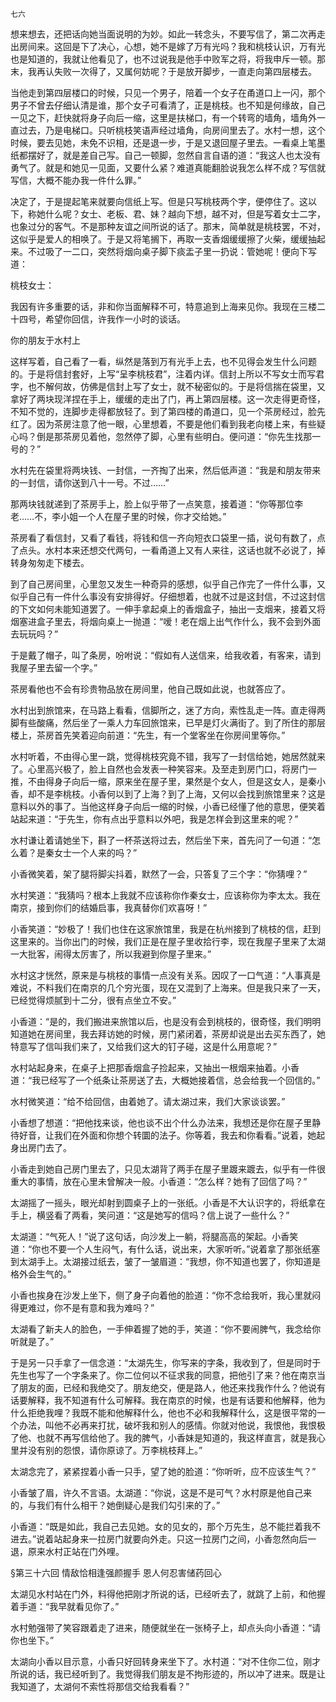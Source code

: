     七六 

   想来想去，还把话向她当面说明的为妙。如此一转念头，不要写信了，第二次再走出房间来。这回是下了决心，心想，她不是嫁了万有光吗？我和桃枝认识，万有光也是知道的，我就让他看见了，也不过说我是他手中败军之将，将我申斥一顿。那末，我再认失败一次得了，又属何妨呢？于是放开脚步，一直走向第四层楼去。

   当他走到第四层楼口的时候，只见一个男子，陪着一个女子在甬道口上一闪，那个男子不曾去仔细认清是谁，那个女子可看清了，正是桃枝。也不知是何缘故，自己一见之下，赶快就将身子向后一缩，这里是扶梯口，有一个转弯的墙角，墙角外一直过去，乃是电梯口。只听桃枝笑语声经过墙角，向房间里去了。水村一想，这个时候，要去见她，未免不识相，还是退一步，于是又退回屋子里去。一看桌上笔墨纸都摆好了，就是差自己写。自己一顿脚，忽然自言自语的道：“我这人也太没有勇气了。就是和她见一见面，又要什么紧？难道真能翻脸说我怎么样不成？写信就写信，大概不能办我一件什么罪。”

   决定了，于是提起笔来就要向信纸上写。但是只写桃枝两个字，便停住了。这以下，称她什么呢？女士、老板、君、妹？越向下想，越不对，但是写着女士二字，也象过分的客气。不是那种友谊之间所说的话了。那末，简单就是桃枝罢，不对，这似乎是爱人的相唤了。于是又将笔搁下，再取一支香烟缓缓擦了火柴，缓缓抽起来。不过吸了一二口，突然将烟向桌子脚下痰盂子里一扔说：管她呢！便向下写道：

   桃枝女士：

   我因有许多重要的话，非和你当面解释不可，特意追到上海来见你。我现在三楼二十四号，希望你回信，许我作一小时的谈话。

   你的朋友于水村上

   这样写着，自己看了一看，纵然是落到万有光手上去，也不见得会发生什么问题的。于是将信封套好，上写“呈李桃枝君”，注着内详。信封上所以不写女士而写君字，也不解何故，仿佛是信封上写了女士，就不秘密似的。于是将信揣在袋里，又拿好了两块现洋捏在手上，缓缓的走出了门，再上第四层楼。这一次走得更奇怪，不知不觉的，连脚步走得都放轻了。到了第四楼的甬道口，见一个茶房经过，脸先红了。因为茶房注意了他一眼，心里想着，不要是他们看到我老向楼上来，有些疑心吗？倒是那茶房见着他，忽然停了脚，心里有些明白。便问道：“你先生找那一号的？”

   水村先在袋里将两块钱、一封信，一齐掏了出来，然后低声道：“我是和朋友带来的一封信，请你送到八十一号。不过……”

   那两块钱就递到了茶房手上，脸上似乎带了一点笑意，接着道：“你等那位李老……不，李小姐一个人在屋子里的时候，你才交给她。”

   茶房看了看信封，又看了看钱，将钱和信一齐向短衣口袋里一插，说句有数了，点了点头。水村本来还想交代两句，一看甬道上又有人来往，这话也就不必说了，掉转身匆匆走下楼去。

   到了自己房间里，心里忽又发生一种奇异的感想，似乎自己作完了一件什么事，又似乎自己有一件什么事没有安排得好。仔细想着，也就不过是这封信，不过这封信的下文如何未能知道罢了。一伸手拿起桌上的香烟盒子，抽出一支烟来，接着又将烟塞进盒子里去，将烟向桌上一抛道：“嗳！老在烟上出气作什么，我不会到外面去玩玩吗？”

   于是戴了帽子，叫了条房，吩咐说：“假如有人送信来，给我收着，有客来，请到我屋子里去留一个字。”

   茶房看他也不会有珍贵物品放在房间里，他自己既如此说，也就答应了。

   水村出到旅馆来，在马路上看看，信脚所之，迷了方向，索性乱走一阵。直走得两脚有些酸痛，然后坐了一乘人力车回旅馆来，已早是灯火满街了。到了所住的那层楼上，茶房首先笑着迎向前道：“先生，有一个堂客坐在你房间里等你。”

   水村听着，不由得心里一跳，觉得桃枝究竟不错，我写了一封信给她，她居然就来了。心里高兴极了，脸上自然也会发表一种笑容来。及至走到房门口，将房门一推，不由得身子向后一缩，原来坐在屋子里，果然是个女人，但是这女人，是秦小香，却不是李桃枝。小香何以到了上海？到了上海，又何以会找到旅馆里来？这是意料以外的事了。当他这样身子向后一缩的时候，小香已经懂了他的意思，便笑着站起来道：“于先生，你有点出乎意料以外吧，我是怎样会到这里来的呢？”

   水村谦让着请她坐下，斟了一杯茶送将过去，然后坐下来，首先问了一句道：“怎么着？是秦女士一个人来的吗？”

   小香微笑着，架了腿将脚尖抖着，默然了一会，只答复了三个字：“你猜哩？”

   水村笑道：“我猜吗？根本上我就不应该称你作秦女士，应该称你为李太太。我在南京，接到你们的结婚启事，我真替你们欢喜呀！”

   小香笑道：“妙极了！我们也住在这家旅馆里，我是在杭州接到了桃枝的信，赶到这里来的。当你出门的时候，我们正是在屋子里收拾行李，现在我屋子里来了太湖一大批客，闹得太厉害了，所以我避到你屋子里来。”

   水村这才恍然，原来是与桃枝的事情一点没有关系。因叹了一口气道：“人事真是难说，不料我们在南京的几个穷光蛋，现在又混到了上海来。但是我只来了一天，已经觉得烦腻到十二分，很有点坐立不安。”

   小香道：“是的，我们搬进来旅馆以后，也是没有会到桃枝的，很奇怪，我们明明知道她在房间里，我去拜访她的时候，房门紧闭着，茶房却说是出去买东西了，她特意写了信叫我们来了，又给我们这大的钉子碰，这是什么用意呢？”

   水村站起身来，在桌子上把那香烟盒子捡起来，又抽出一根烟来抽着。小香道：“我已经写了一个纸条让茶房送了去，大概她接着信，总会给我一个回信的。”

   水村微笑道：“给不给回信，由着她了。请太湖过来，我们大家谈谈罢。”

   小香想了想道：“把他找来谈，他也谈不出个什么办法来，我想还是你在屋子里静待好音，让我们在外面和你想个转圜的法子。你等着，我去和你看看。”说着，她起身出房门去了。

   小香走到她自己房门里去了，只见太湖背了两手在屋子里踱来踱去，似乎有一件很重大的事情，放在心里未曾解决一般。小香道：“怎么样？她有了回信了吗？”

   太湖摇了一摇头，眼光却射到圆桌子上的一张纸。小香是不大认识字的，将纸拿在手上，横竖看了两看，笑问道：“这是她写的信吗？信上说了一些什么？”

   太湖道：“气死人！”说了这句话，向沙发上一躺，将腿高高的架起。小香笑道：“你也不要一个人生闷气，有什么话，说出来，大家听听。”说着拿了那张纸塞到太湖手上。太湖接过纸去，皱了一皱眉道：“我想，你不知道也罢了，你知道是格外会生气的。”

   小香也挨身在沙发上坐下，侧了身子向着他的脸道：“你不念给我听，我心里就闷得更难过，你不是有意和我为难吗？”

   太湖看了新夫人的脸色，一手伸着握了她的手，笑道：“你不要闹脾气，我念给你听就是了。”

   于是另一只手拿了一信念道：“太湖先生，你写来的字条，我收到了，但是同时于先生也写了一个字条来了。你二位何以不征求我的同意，把他引了来？他在南京当了朋友的面，已经和我绝交了。朋友绝交，便是路人，他还来找我作什么？他说有话要解释，我不知道有什么可解释。我在南京的时候，也是有话要和他解释，他为什么拒绝我哩？我既不能和他解释什么，他也不必和我解释什么，这是很平常的一个办法，叫他不必再来打扰，破坏我和别人的感情。你就对他说，我恨他，我恨极了他、也就不再写信给他了。我的脾气，小香妹是知道的，我这样直言，就是我心里并没有别的怨恨，请你原谅了。万李桃枝拜上。”

   太湖念完了，紧紧捏着小香一只手，望了她的脸道：“你听听，应不应该生气？”

   小香皱了眉，许久不言语。太湖道：“你说，这是不是可气？水村原是他自己来的，与我们有什么相干？她倒疑心是我们勾引来的了。”

   小香道：“既是如此，我自己去见她。女的见女的，那个万先生，总不能拦着我不进去。”说着站起身来一拉房门就要向外走。只这一拉房门之间，小香忽然向后一退，原来水村正站在门外哩。

   §第三十六回 情敌恰相逢强颜握手 恩人何忍害储药回心

   太湖见水村站在门外，料得他把刚才所说的话，已经听去了，就跳了上前，和他握着手道：“我早就看见你了。”

   水村勉强带了笑容跟着走了进来，随便就坐在一张椅子上，却点头向小香道：“请你也坐下。”

   太湖向小香以目示意，小香只好回转身来坐下了。水村道：“对不住你二位，刚才所说的话，我已经听到了。我觉得我们朋友是不拘形迹的，所以冲了进来。既是让我知道了，太湖何不索性将那信交给我看看？”

